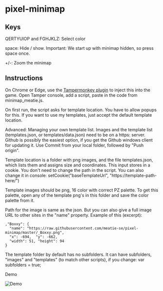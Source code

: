 # pixel-minimap

## Keys

QERTYUIOP and FGHJKLZ: Select color

space: Hide / show.
Important: We start up with minimap hidden, so press space once.

+/-: Zoom the minimap

## Instructions

On Chrome or Edge, use the [Tampermonkey plugin](https://chrome.google.com/webstore/detail/tampermonkey/dhdgffkkebhmkfjojejmpbldmpobfkfo) to inject this into the game. Open Tamper console, add a script, paste in the code from minimap_meatie.js.

On first run, the script asks for template location. You have to allow popups for this. If you want to use my templates, just accept the default template location.

Advanced: Managing your own template list. Images and the template list (templates.json, or templates/data.json) need to be on a https: server. Github is possibly the easiest option, if you get the Github windows client for updating it.
Use Commit from your local folder, followed by "Push origin".

Template location is a folder with png images, and the file templates.json, which lists them and assigns size and coordinates. This input stores in a cookie. You don't need to change the path in the script. You can also change it in console:
  setCookie("baseTemplateUrl", "https://template-path-here/")

Template images should be png, 16 color with correct PZ palette. To get this palette, open any of the template png's in this folder and save the color palette from it.

Path for the image is same as the json. But you can also give a full image URL to other sites in the "name" property. Example of this (excerpt):
```
,"Boxxy": {
  "name": "https://raw.githubusercontent.com/meatie-se/pixel-minimap/master/_Boxxy.png",
  "x": -694,  "y": -662,
  "width": 51, "height": 94
}
```
The template folder by default has no subfolders. It can have subfolders, "images" and "templates" (to match other scripts), if you change:
  var subfolders = true;

Demo

![Demo](demo.png)

